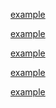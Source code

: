 [example](http://some-other-url.com/relative.html)

[example](http://example.com/relative.html)

[example](http://example.com/relative.html)

[example](http://example.com/relative.html)

[example]()
